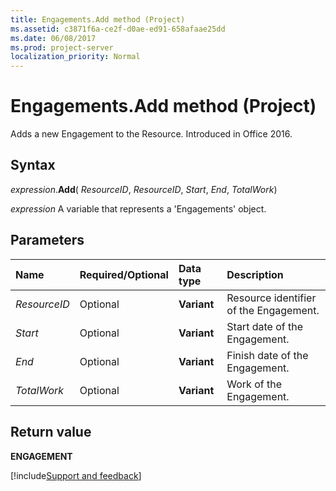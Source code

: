 ```yaml
---
title: Engagements.Add method (Project)
ms.assetid: c3871f6a-ce2f-d0ae-ed91-658afaae25dd
ms.date: 06/08/2017
ms.prod: project-server
localization_priority: Normal
---
```



# Engagements.Add method (Project)

Adds a new Engagement to the Resource. Introduced in Office 2016.


## Syntax

_expression_.**Add**( _ResourceID_,  _ResourceID_,  _Start_,  _End_,  _TotalWork_)

 _expression_ A variable that represents a 'Engagements' object.


## Parameters



|Name|Required/Optional|Data type|Description|
|:-----|:-----|:-----|:-----|
| _ResourceID_|Optional|**Variant**|Resource identifier of the Engagement.|
| _Start_|Optional|**Variant**|Start date of the Engagement.|
| _End_|Optional|**Variant**|Finish date of the Engagement.|
| _TotalWork_|Optional|**Variant**|Work of the Engagement.|

## Return value

 **ENGAGEMENT**

[!include[Support and feedback](~/includes/feedback-boilerplate.md)]